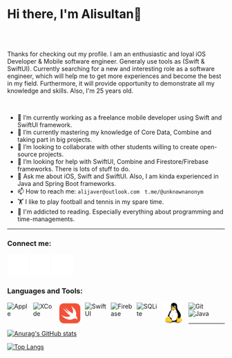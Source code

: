 
# Hi there, I'm Alisultan👋 


<br>

<br>

Thanks for checking out my profile. I am an enthusiastic and loyal iOS Developer & Mobile software engineer. Generaly use tools as (Swift & SwiftUI). Currently searching for a new and interesting role as a software engineer,  which will help me to get more experiences and become the best in my field. Furthermore, it will provide opportunity to demonstrate all my knowledge and skills. Also, I'm 25 years old.

<br>


- 🔭 I’m currently working as a freelance mobile developer using Swift and SwiftUI framework.
- 🌱 I’m currently mastering my knowledge of Core Data, Combine and taking part in big projects.
- 👯 I’m looking to collaborate with other students willing to create open-source projects.
- 🤔 I’m looking for help with SwiftUI, Combine and Firestore/Firebase frameworks. There is lots of stuff to do.
- 💬 Ask me about iOS, Swift and SwiftUI. Also, I am kinda experienced in Java and Spring Boot frameworks.
- 📫 How to reach me: ```alijaver@outlook.com```   &nbsp; ```t.me/@unknownanonym```
- 🏋️ I like to play football and tennis in my spare time.             
- 📖 I'm addicted to reading. Especially everything about programming and time-managements.                      

***


### Connect me:


[![website](./img/twitter-dark.svg)](https://twitter.com/iam_alisultan) 
[![website](./img/linkedin-dark.svg)](https://www.linkedin.com/in/alissultan-abdullayev-24051b175/) 
[![website](./img/globe-dark.svg)](http://h70113i0.beget.tech/) 


### Languages and Tools:

<img align="left" alt="Apple" width="50px" src="https://cdn.jsdelivr.net/gh/devicons/devicon/icons/apple/apple-original.svg" style="padding-right:10px;" />         
<img align="left" alt="XCode" width="50px" src="https://cdn.jsdelivr.net/gh/devicons/devicon/icons/xcode/xcode-original.svg" style="padding-right:10px;"/>
<img align="left" alt="Swift" width="50px" src="https://github.com/devicons/devicon/blob/v2.14.0/icons/swift/swift-original.svg" style="padding-right:10px;"/>
<img align="left" alt="SwiftUI" width="50px" src="https://img.icons8.com/color/96/undefined/swiftui.png" style="padding-right:10px;"/>
<img align="left" alt="Firebase" width="50px" src="https://cdn.jsdelivr.net/gh/devicons/devicon/icons/firebase/firebase-plain.svg" style="padding-right:10px;"/>
<img align="left" alt="SQLite" width="50px" src="https://cdn.jsdelivr.net/gh/devicons/devicon/icons/sqlite/sqlite-original.svg" style="padding-right:10px;"/>
<img align="left" alt="Linux" width="50px" src="https://github.com/devicons/devicon/blob/v2.14.0/icons/linux/linux-original.svg" style="padding-right:10px;"/>
<img align="left" alt="Git" width="50px" src="https://cdn.jsdelivr.net/gh/devicons/devicon/icons/git/git-original.svg" style="padding-right:10px;"/>
<img align="left" alt="Java" width="50px" src="https://cdn.jsdelivr.net/gh/devicons/devicon/icons/java/java-original.svg" style="padding-right:10px;"/>


<br />
<br />

---

[![Anurag's GitHub stats](https://github-readme-stats.vercel.app/api?username=AlisultanAbdullayev&count_private=true&show_icons=true&theme=prussian)](https://github.com/anuraghazra/github-readme-stats)


[![Top Langs](https://github-readme-stats.vercel.app/api/top-langs/?username=AlisultanAbdullayev&langs_count=3)](https://github.com/anuraghazra/github-readme-stats)

